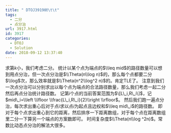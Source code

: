 ```yaml
---
title: " DTOJ3919树\t\t"
tags:
  - 二分
  - 点分治
url: 3917.html
id: 3917
categories:
  - DTOJ
  - Solution
date: 2018-09-12 13:37:40
---
```


求第$k$小，我们考虑二分。 统计以某个点为端点的$\\leq mid$的路径数量可以想到用点分治，但一次点分治是$\\Theta(n\\log n)$的，那么每个点都要二分$\\log$次，那么效率就是$\\Theta(n^2\\log^2 n)$的。肯定TLE了。 注意到我们一次点分治可以分别求出以每个点为端点的合法路径数量，那么我们考虑一起二分然后再点分治统计路径数。 记第$i$个点的当前答案范围为$\[L\_i,R\_i\]$，记$mid\_i=\\left \\lfloor \\frac{L\_i,R\_i}{2}\\right \\rfloor$。 然后我们跑一遍点分治，每次求出重心后对于点$i$求以点$i$为起点且边权和$\\leq mid\_i$的路径数。 即对于每个点求出重心到它的距离，然后排序一下距离数组，对于每个点在距离数组里二分一下算另一个端点的方案数即可。 时间复杂度$\\Theta(n\\log ^2n)$。常数比动态点分治的解法大很多。